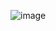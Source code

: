 ![image](https://github.com/heweun/prompt_jobs/assets/109562023/b8509a4d-363a-4588-93f7-9ea9f5c65b43)
